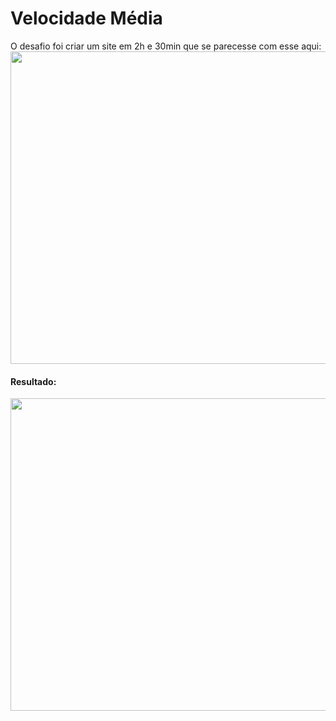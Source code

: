 # Velocidade Média
O desafio foi criar um site em 2h e 30min que se parecesse com esse aqui:
<br>
<img src="https://media-exp1.licdn.com/dms/image/C4D22AQGq4IRWYgNMuQ/feedshare-shrink_1280/0/1663103871999?e=1666224000&v=beta&t=bQ4fAXixu8d9DlkmJK_4foftTjY9M0tmsoNiy3CYOwo" width="800px" height="500px"> 
<br>
<h4>Resultado:</h4>
<img src="https://media-exp1.licdn.com/dms/image/C4D22AQEx4cslWgoMbg/feedshare-shrink_2048_1536/0/1663103871397?e=1666224000&v=beta&t=UY2RJEoI8aqVkth7ZPfKsSNezI7F-TrZ8iSs3V-Pp4A" width="800px" height="500px">
